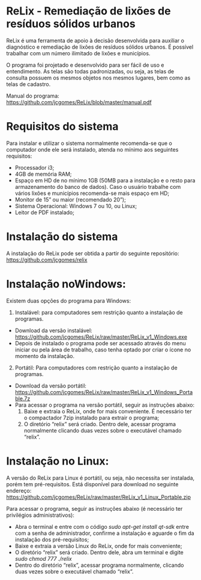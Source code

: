 # ReLix - Remediação de lixões de resíduos sólidos urbanos

ReLix é uma ferramenta de apoio à decisão desenvolvida para auxiliar o diagnóstico e remediação de lixões de resíduos sólidos urbanos. É possível trabalhar com um número ilimitado de lixões e municípios.

O programa foi projetado e desenvolvido para ser fácil de uso e entendimento. As telas são todas padronizadas, ou seja, as telas de consulta possuem os mesmos objetos nos mesmos lugares, bem como as telas de cadastro. 

Manual do programa: https://github.com/jcgomes/ReLix/blob/master/manual.pdf

# Requisitos do sistema

Para instalar e utilizar o sistema normalmente recomenda-se que o computador onde ele será instalado, atenda no mínimo aos seguintes requisitos:

* Processador i3;
* 4GB de memória RAM;
* Espaço em HD de no mínimo 1GB (50MB para a instalação e o resto para armazenamento do banco de dados). Caso o usuário trabalhe com vários lixões e municípios recomenda-se mais espaço em HD;
* Monitor de 15” ou maior (recomendado 20”);
* Sistema Operacional: Windows 7 ou 10, ou Linux;
* Leitor de PDF instalado;

 # Instalação do sistema

A instalação do ReLix pode ser obtida a partir do seguinte repositório: https://github.com/jcgomes/relix

# Instalação noWindows: 
Existem duas opções do programa para Windows: 

1) Instalável: para computadores sem restrição quanto a instalação de programas.
* Download da versão instalável: https://github.com/jcgomes/ReLix/raw/master/ReLix_v1_Windows.exe
* Depois de instalado o programa pode ser acessado através do menu iniciar ou pela área de trabalho, caso tenha optado por criar o ícone no momento da instalação. 

2) Portátil: Para computadores com restrição quanto a instalação de programas.
* Download da versão portátil: https://github.com/jcgomes/ReLix/raw/master/ReLix_v1_Windows_Portable.7z 
* Para acessar o programa na versão portátil, seguir as instruções abaixo:
    1. Baixe e extraia o ReLix, onde for mais conveniente. É necessário ter o compactador 7zip instalado para extrair o programa;
    2. O diretório “relix” será criado. Dentro dele, acessar programa normalmente clicando duas vezes sobre o
    executável chamado “relix”.

# Instalação no Linux: 
A versão do ReLix para Linux é portátil, ou seja, não necessita ser instalada, porém tem pré-requisitos. Está disponível para download no seguinte endereço: https://github.com/jcgomes/ReLix/raw/master/ReLix_v1_Linux_Portable.zip

Para acessar o programa, seguir as instruções abaixo (é necessário ter privilégios administrativos):

* Abra o terminal e entre com o código *sudo apt-get install qt-sdk* entre com a senha de administrador, confirme a instalação e aguarde o fim da instalação dos pré-requisitos;
* Baixe e extraia a versão Linux do ReLix, onde for mais conveniente;
* O diretório “relix” será criado. Dentro dele, abra um terminal e digite *sudo chmod 777 ./relix*
* Dentro do diretório “relix”, acessar programa normalmente, clicando duas vezes sobre o executável chamado “relix”.
